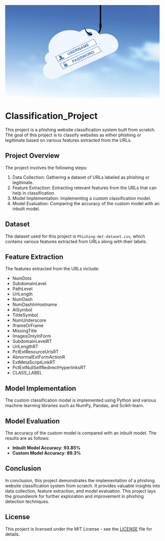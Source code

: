 <img src = 'phishing.jpg' height = '300' width = '500'>

# Classification_Project

This project is a phishing website classification system built from scratch. The goal of this project is to classify websites as either phishing or legitimate based on various features extracted from the URLs.

## Project Overview

The project involves the following steps:
1. Data Collection: Gathering a dataset of URLs labeled as phishing or legitimate.
2. Feature Extraction: Extracting relevant features from the URLs that can help in classification.
3. Model Implementation: Implementing a custom classification model.
4. Model Evaluation: Comparing the accuracy of the custom model with an inbuilt model.

## Dataset

The dataset used for this project is `Phishing-det-dataset.csv`, which contains various features extracted from URLs along with their labels.

## Feature Extraction

The features extracted from the URLs include:
- NumDots
- SubdomainLevel
- PathLevel
- UrlLength
- NumDash
- NumDashInHostname
- AtSymbol
- TildeSymbol
- NumUnderscore
- IframeOrFrame
- MissingTitle
- ImagesOnlyInForm
- SubdomainLevelRT
- UrlLengthRT
- PctExtResourceUrlsRT
- AbnormalExtFormActionR
- ExtMetaScriptLinkRT
- PctExtNullSelfRedirectHyperlinksRT
- CLASS_LABEL

## Model Implementation

The custom classification model is implemented using Python and various machine learning libraries such as NumPy, Pandas, and Scikit-learn.

## Model Evaluation

The accuracy of the custom model is compared with an inbuilt model. The results are as follows:

- **Inbuilt Model Accuracy**: **93.85%**
- **Custom Model Accuracy**: **89.3%**

## Conclusion

In conclusion, this project demonstrates the implementation of a phishing website classification system from scratch. It provides valuable insights into data collection, feature extraction, and model evaluation. This project lays the groundwork for further exploration and improvement in phishing detection techniques.


## License

This project is licensed under the MIT License - see the [LICENSE](LICENSE) file for details.
